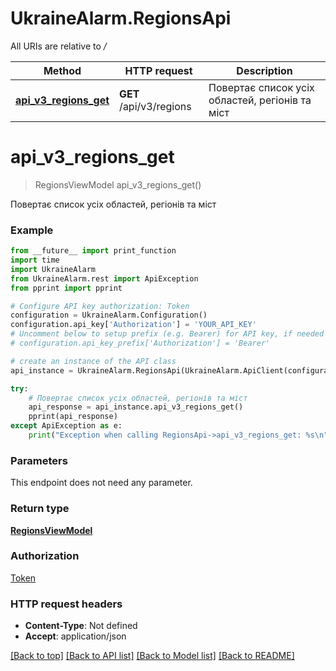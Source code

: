 # UkraineAlarm.RegionsApi

All URIs are relative to */*

Method | HTTP request | Description
------------- | ------------- | -------------
[**api_v3_regions_get**](RegionsApi.md#api_v3_regions_get) | **GET** /api/v3/regions | Повертає список усіх областей, регіонів та міст

# **api_v3_regions_get**
> RegionsViewModel api_v3_regions_get()

Повертає список усіх областей, регіонів та міст

### Example
```python
from __future__ import print_function
import time
import UkraineAlarm
from UkraineAlarm.rest import ApiException
from pprint import pprint

# Configure API key authorization: Token
configuration = UkraineAlarm.Configuration()
configuration.api_key['Authorization'] = 'YOUR_API_KEY'
# Uncomment below to setup prefix (e.g. Bearer) for API key, if needed
# configuration.api_key_prefix['Authorization'] = 'Bearer'

# create an instance of the API class
api_instance = UkraineAlarm.RegionsApi(UkraineAlarm.ApiClient(configuration))

try:
    # Повертає список усіх областей, регіонів та міст
    api_response = api_instance.api_v3_regions_get()
    pprint(api_response)
except ApiException as e:
    print("Exception when calling RegionsApi->api_v3_regions_get: %s\n" % e)
```

### Parameters
This endpoint does not need any parameter.

### Return type

[**RegionsViewModel**](RegionsViewModel.md)

### Authorization

[Token](../README.md#Token)

### HTTP request headers

 - **Content-Type**: Not defined
 - **Accept**: application/json

[[Back to top]](#) [[Back to API list]](../README.md#documentation-for-api-endpoints) [[Back to Model list]](../README.md#documentation-for-models) [[Back to README]](../README.md)


